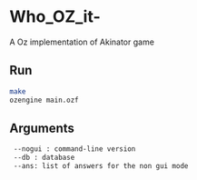 # Who_OZ_it-
A Oz implementation of Akinator game

## Run
```bash
make
ozengine main.ozf
```

## Arguments
```bash
 --nogui : command-line version 
 --db : database
 --ans: list of answers for the non gui mode 
```

